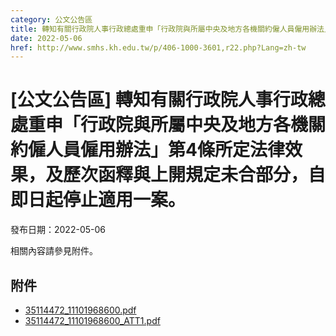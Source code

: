 ```yaml
---
category: 公文公告區
title: 轉知有關行政院人事行政總處重申「行政院與所屬中央及地方各機關約僱人員僱用辦法」第4條所定法律效果，及歷次函釋與上開規定未合部分，自即日起停止適用一案。
date: 2022-05-06
href: http://www.smhs.kh.edu.tw/p/406-1000-3601,r22.php?Lang=zh-tw
---
```


# [公文公告區] 轉知有關行政院人事行政總處重申「行政院與所屬中央及地方各機關約僱人員僱用辦法」第4條所定法律效果，及歷次函釋與上開規定未合部分，自即日起停止適用一案。

發布日期：2022-05-06

相關內容請參見附件。

## 附件

- [35114472_11101968600.pdf](https://www.smhs.kh.edu.tw/var/file/0/1000/attach/12/pta_3379_4121518_23201.pdf)
- [35114472_11101968600_ATT1.pdf](https://www.smhs.kh.edu.tw/var/file/0/1000/attach/12/pta_3380_5838835_23201.pdf)
